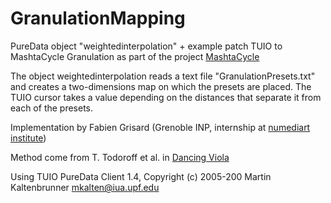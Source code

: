 GranulationMapping
==================


PureData object "weightedinterpolation" + example patch TUIO to MashtaCycle Granulation as part of the project [MashtaCycle](http://www.mashtacycle.be)

The object weightedinterpolation reads a text file "GranulationPresets.txt" and creates a two-dimensions map on which the presets are placed.
The TUIO cursor takes a value depending on the distances that separate it from each of the presets.


Implementation by Fabien Grisard (Grenoble INP, internship at [numediart institute](http://www.numediart.org))

Method come from T. Todoroff et al. in [Dancing Viola](http://old.numediart.org/files/numediart_2008_s04_p2_report.pdf)


Using TUIO PureData Client 1.4, Copyright (c) 2005-200 Martin Kaltenbrunner <mkalten@iua.upf.edu>
